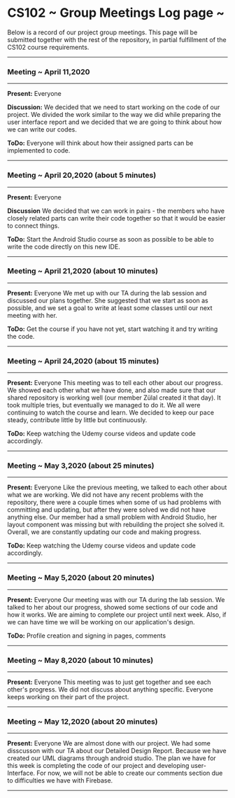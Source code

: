 # CS102 ~ Group Meetings Log page ~

Below is a record of our project group meetings. This page will be submitted together with the rest of the repository, in partial fulfillment of the CS102 course requirements.

****
### Meeting ~ April 11,2020
****
**Present:** Everyone

**Discussion:** 
We decided that we need to start working on the code of our project. We divided the work similar to the way we did while preparing the user interface report and we decided that we are going to think about how we can write our codes. 

**ToDo:** Everyone will think about how their assigned parts can be implemented to code.

****
### Meeting ~ April 20,2020 (about 5 minutes)
****
**Present:** Everyone

**Discussion**
We decided that we can work in pairs - the members who have closely related parts can write their code together so that it would be easier to connect things.

**ToDo:** Start the Android Studio course as soon as possible to be able to write the code directly on this new IDE.

****
### Meeting ~ April 21,2020 (about 10 minutes)
****
**Present:** Everyone
We met up with our TA during the lab session and discussed our plans together. She suggested that we start as soon as possible, and we set a goal to write at least some classes until our next meeting with her.

**ToDo:** Get the course if you have not yet, start watching it and try writing the code.

****
### Meeting ~ April 24,2020 (about 15 minutes)
****
**Present:** Everyone
This meeting was to tell each other about our progress. We showed each other what we have done, and also made sure that our shared repository is working well (our member Zülal created it that day). It took multiple tries, but eventually we managed to do it. We all were continuing to watch the course and learn. We decided to keep our pace steady, contribute little by little but continuously.

**ToDo:** Keep watching the Udemy course videos and update code accordingly.

****
### Meeting ~ May 3,2020 (about 25 minutes)
****
**Present:** Everyone
Like the previous meeting, we talked to each other about what we are working. We did not have any recent problems with the repository, there were a couple times when some of us had problems with committing and updating, but after they were solved we did not have anything else. Our member had a small problem with Android Studio, her layout component was missing but with rebuilding the project she solved it. Overall, we are constantly updating our code and making progress.

**ToDo:** Keep watching the Udemy course videos and update code accordingly.

****
### Meeting ~ May 5,2020 (about 20 minutes)
****
**Present:** Everyone
Our meeting was with our TA during the lab session. We talked to her about our progress, showed some sections of our code and how it works. We are aiming to complete our project until next week. Also, if we can have time we will be working on our application's design.

**ToDo:** Profile creation and signing in pages, comments

****
### Meeting ~ May 8,2020 (about 10 minutes)
****
**Present:** Everyone
This meeting was to just get together and see each other's progress. We did not discuss about anything specific. Everyone keeps working on their part of the project.

****
### Meeting ~ May 12,2020 (about 20 minutes)
****
**Present:** Everyone
We are almost done with our project. We had some disscusson with our TA about our Detailed Design Report. Because we have created our UML diagrams through android studio. The plan we have for this week is completing the code of our project and developing user-Interface. For now, we will not be able to create our comments section due to difficulties we have with Firebase.

****
